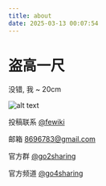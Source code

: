 ```yaml
---
title: about
date: 2025-03-13 00:07:54
---
```


# 盗高一尺

没错, 我 ~ 20cm

![alt text](/assets/index/image.png)

投稿联系 [@fewiki](https://t.me/fewiki)

邮箱    <a href="mailto:8696783@gmail.com">8696783@gmail.com</a>

官方群  [@go2sharing](https://t.me/go2sharing)

官方频道 [@go4sharing](https://t.me/go4sharing)
